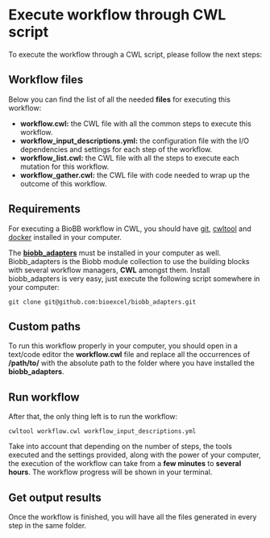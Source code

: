 # <a name="execute-wf"></a>Execute workflow through CWL script

To execute the workflow through a CWL script, please follow the next steps:

## <a name="files"></a>Workflow files

Below you can find the list of all the needed **files** for executing this workflow:

* **workflow.cwl:** the CWL file with all the common steps to execute this workflow.
* **workflow_input_descriptions.yml:** the configuration file with the I/O dependencies and settings for each step of the workflow.
* **workflow_list.cwl:** the CWL file with all the steps to execute each mutation for this workflow.
* **workflow_gather.cwl:** the CWL file with code needed to wrap up the outcome of this workflow.

## <a name="requirements"></a>Requirements

For executing a BioBB workflow in CWL, you should have [git](https://git-scm.com/book/en/v2/Getting-Started-Installing-Git), [cwltool](https://github.com/common-workflow-language/cwltool#install) and [docker](https://docs.docker.com/engine/install/) installed in your computer.

The [**biobb_adapters**](https://github.com/bioexcel/biobb_adapters) must be installed in your computer as well. Biobb_adapters is the Biobb module collection to use the building blocks with several workflow managers, **CWL** amongst them. Install biobb_adapters is very easy, just execute the following script somewhere in your computer:

    git clone git@github.com:bioexcel/biobb_adapters.git

## <a name="custom-paths"></a>Custom paths

To run this workflow properly in your computer, you should open in a text/code editor the **workflow.cwl** file and replace all the occurrences of **/path/to/** with the absolute path to the folder where you have installed the **biobb_adapters**.

## <a name="run-wf"></a>Run workflow

After that, the only thing left is to run the workflow:

    cwltool workflow.cwl workflow_input_descriptions.yml

Take into account that depending on the number of steps, the tools executed and the settings provided, along with the power of your computer, the execution of the workflow can take from a **few minutes** to **several hours**. The workflow progress will be shown in your terminal.

## <a name="get-output"></a>Get output results

Once the workflow is finished, you will have all the files generated in every step in the same folder.
